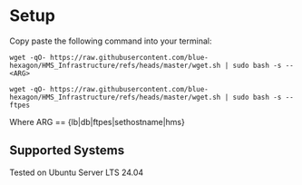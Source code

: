 # Setup
Copy paste the following command into your terminal:

`wget -qO- https://raw.githubusercontent.com/blue-hexagon/HMS_Infrastructure/refs/heads/master/wget.sh | sudo bash -s -- <ARG>`

    wget -qO- https://raw.githubusercontent.com/blue-hexagon/HMS_Infrastructure/refs/heads/master/wget.sh | sudo bash -s -- ftpes
Where ARG == {lb|db|ftpes|sethostname|hms}

## Supported Systems
Tested on Ubuntu Server LTS 24.04
